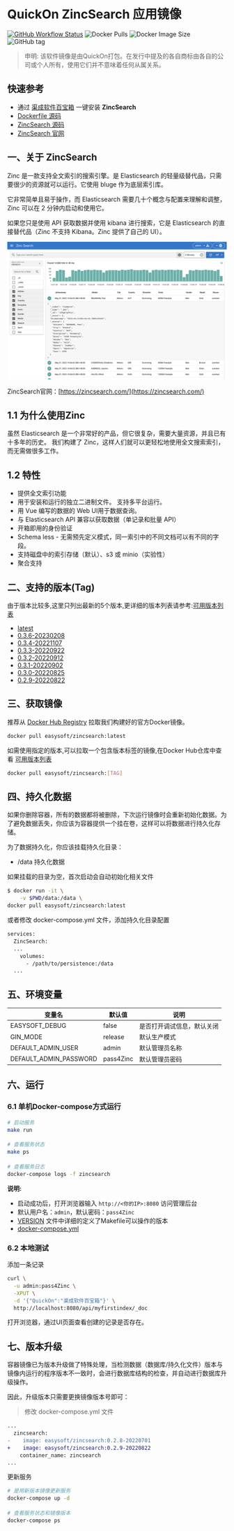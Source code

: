 <!-- 该文档是模板生成，手动修改的内容会被覆盖，详情参见：https://github.com/quicklyon/template-toolkit -->
# QuickOn ZincSearch 应用镜像

[![GitHub Workflow Status](https://github.com/quicklyon/zincsearch-docker/actions/workflows/docker.yml/badge.svg)](https://github.com/quicklyon/zincsearch/actions/workflows/docker.yml)
![Docker Pulls](https://img.shields.io/docker/pulls/easysoft/zincsearch?style=flat-square)
![Docker Image Size](https://img.shields.io/docker/image-size/easysoft/zincsearch?style=flat-square)
![GitHub tag](https://img.shields.io/github/v/tag/quicklyon/zincsearch-docker?style=flat-square)

> 申明: 该软件镜像是由QuickOn打包。在发行中提及的各自商标由各自的公司或个人所有，使用它们并不意味着任何从属关系。

## 快速参考

- 通过 [渠成软件百宝箱](https://www.qucheng.com/app-install/install-zincsearch-146.html) 一键安装 **ZincSearch**
- [Dockerfile 源码](https://github.com/quicklyon/zincsearch-docker)
- [ZincSearch 源码](https://github.com/zinclabs/zinc)
- [ZincSearch 官网](https://zincsearch.com/)

## 一、关于 ZincSearch

<!-- 这里写应用的【介绍信息】 -->
Zinc 是一款支持全文索引的搜索引擎。是 Elasticsearch 的轻量级替代品，只需要很少的资源就可以运行。它使用 bluge 作为底层索引库。

它非常简单且易于操作，而 Elasticsearch 需要几十个概念与配置来理解和调整，Zinc 可以在 2 分钟内启动和使用它。

如果您只是使用 API 获取数据并使用 kibana 进行搜索，它是 Elasticsearch 的直接替代品（Zinc 不支持 Kibana。Zinc 提供了自己的 UI）。

![screenshots](https://raw.githubusercontent.com/quicklyon/zincsearch-docker/master/.template/screenshot.jpeg)

ZincSearch官网：[https://zincsearch.com/](https://zincsearch.com/)

<!-- 这里写应用的【附加信息】 -->
## 1.1 为什么使用Zinc

虽然 Elasticsearch 是一个非常好的产品，但它很复杂，需要大量资源，并且已有十多年的历史。 我们构建了 Zinc，这样人们就可以更轻松地使用全文搜索索引，而无需做很多工作。

## 1.2 特性

- 提供全文索引功能
- 用于安装和运行的独立二进制文件。 支持多平台运行。
- 用 Vue 编写的数据的 Web UI用于数据查询。
- 与 Elasticsearch API 兼容以获取数据（单记录和批量 API）
- 开箱即用的身份验证
- Schema less - 无需预先定义模式，同一索引中的不同文档可以有不同的字段。
- 支持磁盘中的索引存储（默认）、s3 或 minio（实验性）
- 聚合支持

## 二、支持的版本(Tag)

由于版本比较多,这里只列出最新的5个版本,更详细的版本列表请参考:[可用版本列表](https://hub.docker.com/r/easysoft/zincsearch/tags/)

<!-- 这里是镜像的【Tag】信息，通过命令维护，详情参考：https://github.com/quicklyon/template-toolkit -->
- [latest](https://github.com/zinclabs/zinc/releases)
- [0.3.6-20230208](https://github.com/zinclabs/zinc/releases/tag/v0.3.6)
- [0.3.4-20221107](https://github.com/zinclabs/zinc/releases/tag/v0.3.4)
- [0.3.3-20220922](https://github.com/zinclabs/zinc/releases/tag/v0.3.3)
- [0.3.2-20220912](https://github.com/zinclabs/zinc/releases/tag/v0.3.2)
- [0.3.1-20220902](https://github.com/zinclabs/zinc/releases/tag/v0.3.1)
- [0.3.0-20220825](https://github.com/zinclabs/zinc/releases/tag/v0.3.0)
- [0.2.9-20220822](https://github.com/zinclabs/zinc/releases/tag/v0.2.9)

## 三、获取镜像

推荐从 [Docker Hub Registry](https://hub.docker.com/r/easysoft/zincsearch) 拉取我们构建好的官方Docker镜像。

```bash
docker pull easysoft/zincsearch:latest
```

如需使用指定的版本,可以拉取一个包含版本标签的镜像,在Docker Hub仓库中查看 [可用版本列表](https://hub.docker.com/r/easysoft/zincsearch/tags/)

```bash
docker pull easysoft/zincsearch:[TAG]
```

## 四、持久化数据

如果你删除容器，所有的数据都将被删除，下次运行镜像时会重新初始化数据。为了避免数据丢失，你应该为容器提供一个挂在卷，这样可以将数据进行持久化存储。

为了数据持久化，你应该挂载持久化目录：

- /data 持久化数据

如果挂载的目录为空，首次启动会自动初始化相关文件

```bash
$ docker run -it \
    -v $PWD/data:/data \
docker pull easysoft/zincsearch:latest
```

或者修改 docker-compose.yml 文件，添加持久化目录配置

```bash
services:
  ZincSearch:
  ...
    volumes:
      - /path/to/persistence:/data
  ...
```

## 五、环境变量

<!-- 这里写应用的【环境变量信息】 -->
| 变量名           | 默认值        | 说明                             |
| ---------------- | ------------- | -------------------------------- |
| EASYSOFT_DEBUG   | false         | 是否打开调试信息，默认关闭       |
| GIN_MODE   | release         | 默认生产模式       |
| DEFAULT_ADMIN_USER| admin        | 默认管理员名称             |
| DEFAULT_ADMIN_PASSWORD | pass4Zinc | 默认管理员密码 |

## 六、运行

### 6.1 单机Docker-compose方式运行

```bash
# 启动服务
make run

# 查看服务状态
make ps

# 查看服务日志
docker-compose logs -f zincsearch

```

<!-- 这里写应用的【make命令的备注信息】位于文档最后端 -->
**说明:**

- 启动成功后，打开浏览器输入 `http://<你的IP>:8080` 访问管理后台
- 默认用户名：`admin`，默认密码：`pass4Zinc`
- [VERSION](https://github.com/quicklyon/zincsearch-docker/blob/master/VERSION) 文件中详细的定义了Makefile可以操作的版本
- [docker-compose.yml](https://github.com/quicklyon/zincsearch-docker/blob/master/docker-compose.yml)

### 6.2 本地测试

添加一条记录

```bash
curl \
  -u admin:pass4Zinc \
  -XPUT \
  -d '{"QuickOn":"渠成软件百宝箱"}' \
  http://localhost:8080/api/myfirstindex/_doc
```
打开浏览器，通过UI页面查看创建的记录是否存在。

## 七、版本升级

<!-- 这里是应用的【应用升级】信息，通过命令维护，详情参考：https://github.com/quicklyon/doc-toolkit -->
容器镜像已为版本升级做了特殊处理，当检测数据（数据库/持久化文件）版本与镜像内运行的程序版本不一致时，会进行数据库结构的检查，并自动进行数据库升级操作。

因此，升级版本只需要更换镜像版本号即可：

> 修改 docker-compose.yml 文件

```diff
...
  zincsearch:
-    image: easysoft/zincsearch:0.2.8-20220701
+    image: easysoft/zincsearch:0.2.9-20220822
    container_name: zincsearch
...
```

更新服务

```bash
# 是用新版本镜像更新服务
docker-compose up -d

# 查看服务状态和镜像版本
docker-compose ps
```